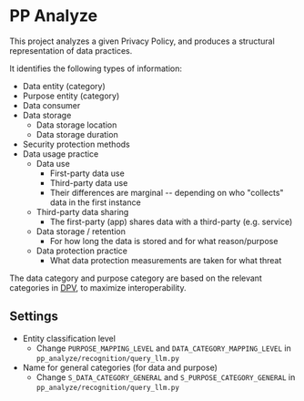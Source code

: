 # PP Analyze

This project analyzes a given Privacy Policy, and produces a structural representation of data practices.

It identifies the following types of information:

- Data entity (category)
- Purpose entity (category)
- Data consumer
- Data storage
    - Data storage location
    - Data storage duration
- Security protection methods
- Data usage practice
    - Data use
        - First-party data use
        - Third-party data use
        - Their differences are marginal -- depending on who "collects" data in the first instance
    - Third-party data sharing
        - The first-party (app) shares data with a third-party (e.g. service)
    - Data storage / retention
        - For how long the data is stored and for what reason/purpose
    - Data protection practice
        - What data protection measurements are taken for what threat

The data category and purpose category are based on the relevant categories in [DPV](https://w3c.github.io/dpv/2.0/dpv/), to maximize interoperability.


## Settings

- Entity classification level
    - Change `PURPOSE_MAPPING_LEVEL` and `DATA_CATEGORY_MAPPING_LEVEL` in `pp_analyze/recognition/query_llm.py`
- Name for general categories (for data and purpose)
    - Change `S_DATA_CATEGORY_GENERAL` and `S_PURPOSE_CATEGORY_GENERAL` in `pp_analyze/recognition/query_llm.py`
